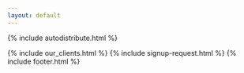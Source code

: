 ```yaml
---
layout: default
---
```


<div class="clearfix"></div>

<section id="Inventory-Distribution" class="content-section section-gray">

{% include autodistribute.html %}
   
</section>

<div class="clearfix"></div>

{% include our_clients.html %} 
{% include signup-request.html %}
{% include footer.html %}